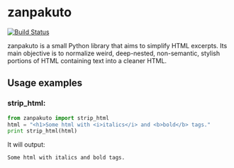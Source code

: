 # zanpakuto

[![Build Status](https://travis-ci.org/amferraz/zanpakuto.png)](http://travis-ci.org/amferraz/zanpakuto)

zanpakuto is a small Python library that aims to simplify HTML excerpts. Its
main objective is to normalize weird, deep-nested, non-semantic, stylish
portions of HTML containing text into a cleaner HTML.

## Usage examples

### strip_html:

```python
from zanpakuto import strip_html
html = "<h1>Some html with <i>italics</i> and <b>bold</b> tags."
print strip_html(html)
```

It will output:

    Some html with italics and bold tags.
